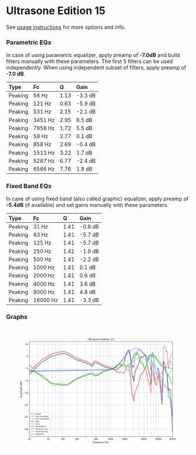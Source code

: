 # Ultrasone Edition 15
See [usage instructions](https://github.com/jaakkopasanen/AutoEq#usage) for more options and info.

### Parametric EQs
In case of using parametric equalizer, apply preamp of **-7.0dB** and build filters manually
with these parameters. The first 5 filters can be used independently.
When using independent subset of filters, apply preamp of **-7.0 dB**.

| Type    | Fc      |    Q | Gain    |
|:--------|:--------|:-----|:--------|
| Peaking | 56 Hz   | 1.13 | -3.3 dB |
| Peaking | 121 Hz  | 0.63 | -5.9 dB |
| Peaking | 531 Hz  | 2.15 | -2.1 dB |
| Peaking | 3451 Hz | 2.95 | 6.5 dB  |
| Peaking | 7958 Hz | 1.72 | 5.5 dB  |
| Peaking | 59 Hz   | 2.77 | 0.1 dB  |
| Peaking | 858 Hz  | 2.69 | -0.4 dB |
| Peaking | 1513 Hz | 3.22 | 1.7 dB  |
| Peaking | 5287 Hz | 6.77 | -2.4 dB |
| Peaking | 6566 Hz | 7.76 | 1.9 dB  |

### Fixed Band EQs
In case of using fixed band (also called graphic) equalizer, apply preamp of **-5.4dB**
(if available) and set gains manually with these parameters.

| Type    | Fc       |    Q | Gain    |
|:--------|:---------|:-----|:--------|
| Peaking | 31 Hz    | 1.41 | -0.8 dB |
| Peaking | 63 Hz    | 1.41 | -5.7 dB |
| Peaking | 125 Hz   | 1.41 | -5.7 dB |
| Peaking | 250 Hz   | 1.41 | -1.9 dB |
| Peaking | 500 Hz   | 1.41 | -2.2 dB |
| Peaking | 1000 Hz  | 1.41 | 0.1 dB  |
| Peaking | 2000 Hz  | 1.41 | 0.6 dB  |
| Peaking | 4000 Hz  | 1.41 | 3.6 dB  |
| Peaking | 8000 Hz  | 1.41 | 4.8 dB  |
| Peaking | 16000 Hz | 1.41 | -3.3 dB |

### Graphs
![](./Ultrasone%20Edition%2015.png)